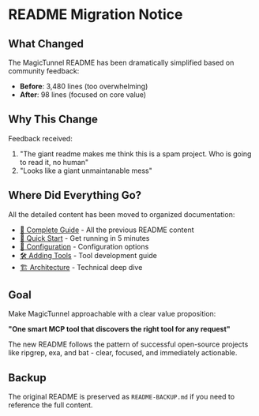 # README Migration Notice

## What Changed

The MagicTunnel README has been dramatically simplified based on community feedback:

- **Before**: 3,480 lines (too overwhelming)
- **After**: 98 lines (focused on core value)

## Why This Change

Feedback received:
1. "The giant readme makes me think this is a spam project. Who is going to read it, no human"
2. "Looks like a giant unmaintanable mess"

## Where Did Everything Go?

All the detailed content has been moved to organized documentation:

- [📖 Complete Guide](../docs/guide.md) - All the previous README content
- [🚀 Quick Start](../docs/quickstart.md) - Get running in 5 minutes  
- [🔧 Configuration](../docs/config.md) - Configuration options
- [🛠️ Adding Tools](../docs/tools.md) - Tool development guide
- [🏗️ Architecture](../docs/architecture.md) - Technical deep dive

## Goal

Make MagicTunnel approachable with a clear value proposition:

**"One smart MCP tool that discovers the right tool for any request"**

The new README follows the pattern of successful open-source projects like ripgrep, exa, and bat - clear, focused, and immediately actionable.

## Backup

The original README is preserved as `README-BACKUP.md` if you need to reference the full content.
